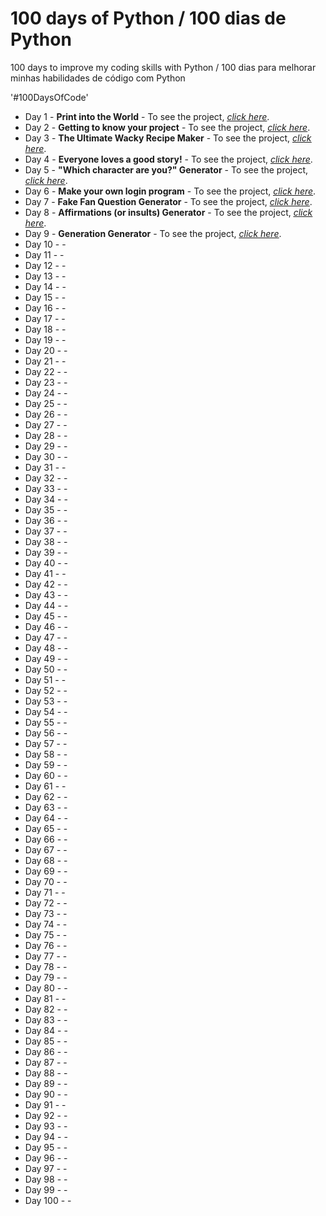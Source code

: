 # 100 days of Python / 100 dias de Python
100 days to improve my coding skills with Python / 100 dias para melhorar minhas habilidades de código com Python

'#100DaysOfCode'
<ul>
 	<li>Day 1 - <strong>Print into the World</strong> - To see the project, <span style="text-decoration: underline;"><a href="https://github.com/rodrigorissettoterra/100_days_of_Python/blob/main/Day1_of_100days.ipynb" target="_blank" rel="nofollow noopener noreferrer"><em>click here</em></a></span>.</li>
 	<li>Day 2 - <strong>Getting to know your project</strong> - To see the project, <a href="https://github.com/rodrigorissettoterra/100_days_of_Python/blob/main/Day2_of_100days.ipynb" target="_blank" rel="nofollow noopener noreferrer"><span style="text-decoration: underline;"><em>click here</em></span></a>.</li>
 	<li>Day 3 - <strong>The Ultimate Wacky Recipe Maker</strong> - To see the project, <a href="https://github.com/rodrigorissettoterra/100_days_of_Python/blob/main/Day3_of_100days.ipynb" target="_blank" rel="nofollow noopener noreferrer"><span style="text-decoration: underline;"><em>click here</em></span></a>.</li>
 	<li>Day 4 - <strong>Everyone loves a good story!</strong> - To see the project, <a href="https://github.com/rodrigorissettoterra/100_days_of_Python/blob/main/Day4_of_100days.ipynb" rel="nofollow noopener noreferrer"><span style="text-decoration: underline;"><em>click here</em></span></a>.</li>
 	<li>Day 5 - <strong>"Which character are you?" Generator</strong> - To see the project, <a href="https://github.com/rodrigorissettoterra/100_days_of_Python/blob/main/Day5_of_100days.ipynb" rel="nofollow noopener noreferrer"><span style="text-decoration: underline;"><em>click here</em></span></a>.</li>
 	<li>Day 6 - <strong>Make your own login program</strong> - To see the project, <a href="https://github.com/rodrigorissettoterra/100_days_of_Python/blob/main/Day6_of_100days.ipynb" rel="nofollow noopener noreferrer"><span style="text-decoration: underline;"><em>click here</em></span></a>.</li>
 	<li>Day 7 - <strong>Fake Fan Question Generator</strong> - To see the project, <a href="https://github.com/rodrigorissettoterra/100_days_of_Python/blob/main/Day7_of_100days.ipynb" rel="nofollow noopener noreferrer"><span style="text-decoration: underline;"><em>click here</em></span></a>.</li>
 	<li>Day 8 - <strong>Affirmations (or insults) Generator</strong> - To see the project, <a href="https://github.com/rodrigorissettoterra/100_days_of_Python/blob/main/Day8_of_100days.ipynb" rel="nofollow noopener noreferrer"><span style="text-decoration: underline;"><em>click here</em></span></a>.</li>
 	<li>Day 9 - <strong>Generation Generator</strong> - To see the project, <a href="https://github.com/rodrigorissettoterra/100_days_of_Python/blob/main/Day9_of_100days.ipynb" rel="nofollow noopener noreferrer"><span style="text-decoration: underline;"><em>click here</em></span></a>.</li>
 	<li>Day 10 - <strong></strong> - <a href="" rel="nofollow noopener noreferrer"><span style="text-decoration: underline;"><em></em></span></a></li>
 	<li>Day 11 - <strong></strong> - <a href="" rel="nofollow noopener noreferrer"><span style="text-decoration: underline;"><em></em></span></a></li>
 	<li>Day 12 - <strong></strong> - <a href="" rel="nofollow noopener noreferrer"><span style="text-decoration: underline;"><em></em></span></a></li>
 	<li>Day 13 - <strong></strong> - <a href="" rel="nofollow noopener noreferrer"><span style="text-decoration: underline;"><em></em></span></a></li>
 	<li>Day 14 - <strong></strong> - <a href="" rel="nofollow noopener noreferrer"><span style="text-decoration: underline;"><em></em></span></a></li>
 	<li>Day 15 - <strong></strong> - <a href="" rel="nofollow noopener noreferrer"><span style="text-decoration: underline;"><em></em></span></a></li>
 	<li>Day 16 - <strong></strong> - <a href="" rel="nofollow noopener noreferrer"><span style="text-decoration: underline;"><em></em></span></a></li>
 	<li>Day 17 - <strong></strong> - <a href="" rel="nofollow noopener noreferrer"><span style="text-decoration: underline;"><em></em></span></a></li>
 	<li>Day 18 - <strong></strong> - <a href="" rel="nofollow noopener noreferrer"><span style="text-decoration: underline;"><em></em></span></a></li>
 	<li>Day 19 - <strong></strong> - <a href="" rel="nofollow noopener noreferrer"><span style="text-decoration: underline;"><em></em></span></a></li>
 	<li>Day 20 - <strong></strong> - <a href="" rel="nofollow noopener noreferrer"><span style="text-decoration: underline;"><em></em></span></a></li>
 	<li>Day 21 - <strong></strong> - <a href="" rel="nofollow noopener noreferrer"><span style="text-decoration: underline;"><em></em></span></a></li>
 	<li>Day 22 - <strong></strong> - <a href="" rel="nofollow noopener noreferrer"><span style="text-decoration: underline;"><em></em></span></a></li>
 	<li>Day 23 - <strong></strong> - <a href="" rel="nofollow noopener noreferrer"><span style="text-decoration: underline;"><em></em></span></a></li>
 	<li>Day 24 - <strong></strong> - <a href="" rel="nofollow noopener noreferrer"><span style="text-decoration: underline;"><em></em></span></a></li>
 	<li>Day 25 - <strong></strong> - <a href="" rel="nofollow noopener noreferrer"><span style="text-decoration: underline;"><em></em></span></a></li>
 	<li>Day 26 - <strong></strong> - <a href="" rel="nofollow noopener noreferrer"><span style="text-decoration: underline;"><em></em></span></a></li>
 	<li>Day 27 - <strong></strong> - <a href="" rel="nofollow noopener noreferrer"><span style="text-decoration: underline;"><em></em></span></a></li>
 	<li>Day 28 - <strong></strong> - <a href="" rel="nofollow noopener noreferrer"><span style="text-decoration: underline;"><em></em></span></a></li>
 	<li>Day 29 - <strong></strong> - <a href="" rel="nofollow noopener noreferrer"><span style="text-decoration: underline;"><em></em></span></a></li>
 	<li>Day 30 - <strong></strong> - <a href="" rel="nofollow noopener noreferrer"><span style="text-decoration: underline;"><em></em></span></a></li>
 	<li>Day 31 - <strong></strong> - <a href="" rel="nofollow noopener noreferrer"><span style="text-decoration: underline;"><em></em></span></a></li>
 	<li>Day 32 - <strong></strong> - <a href="" rel="nofollow noopener noreferrer"><span style="text-decoration: underline;"><em></em></span></a></li>
 	<li>Day 33 - <strong></strong> - <a href="" rel="nofollow noopener noreferrer"><span style="text-decoration: underline;"><em></em></span></a></li>
 	<li>Day 34 - <strong></strong> - <a href="" rel="nofollow noopener noreferrer"><span style="text-decoration: underline;"><em></em></span></a></li>
 	<li>Day 35 - <strong></strong> - <a href="" rel="nofollow noopener noreferrer"><span style="text-decoration: underline;"><em></em></span></a></li>
 	<li>Day 36 - <strong></strong> - <a href="" rel="nofollow noopener noreferrer"><span style="text-decoration: underline;"><em></em></span></a></li>
 	<li>Day 37 - <strong></strong> - <a href="" rel="nofollow noopener noreferrer"><span style="text-decoration: underline;"><em></em></span></a></li>
 	<li>Day 38 - <strong></strong> - <a href="" rel="nofollow noopener noreferrer"><span style="text-decoration: underline;"><em></em></span></a></li>
 	<li>Day 39 - <strong></strong> - <a href="" rel="nofollow noopener noreferrer"><span style="text-decoration: underline;"><em></em></span></a></li>
 	<li>Day 40 - <strong></strong> - <a href="" rel="nofollow noopener noreferrer"><span style="text-decoration: underline;"><em></em></span></a></li>
 	<li>Day 41 - <strong></strong> - <a href="" rel="nofollow noopener noreferrer"><span style="text-decoration: underline;"><em></em></span></a></li>
 	<li>Day 42 - <strong></strong> - <a href="" rel="nofollow noopener noreferrer"><span style="text-decoration: underline;"><em></em></span></a></li>
 	<li>Day 43 - <strong></strong> - <a href="" rel="nofollow noopener noreferrer"><span style="text-decoration: underline;"><em></em></span></a></li>
 	<li>Day 44 - <strong></strong> - <a href="" rel="nofollow noopener noreferrer"><span style="text-decoration: underline;"><em></em></span></a></li>
 	<li>Day 45 - <strong></strong> - <a href="" rel="nofollow noopener noreferrer"><span style="text-decoration: underline;"><em></em></span></a></li>
 	<li>Day 46 - <strong></strong> - <a href="" rel="nofollow noopener noreferrer"><span style="text-decoration: underline;"><em></em></span></a></li>
 	<li>Day 47 - <strong></strong> - <a href="" rel="nofollow noopener noreferrer"><span style="text-decoration: underline;"><em></em></span></a></li>
 	<li>Day 48 - <strong></strong> - <a href="" rel="nofollow noopener noreferrer"><span style="text-decoration: underline;"><em></em></span></a></li>
 	<li>Day 49 - <strong></strong> - <a href="" rel="nofollow noopener noreferrer"><span style="text-decoration: underline;"><em></em></span></a></li>
 	<li>Day 50 - <strong></strong> - <a href="" rel="nofollow noopener noreferrer"><span style="text-decoration: underline;"><em></em></span></a></li>
 	<li>Day 51 - <strong></strong> - <a href="" rel="nofollow noopener noreferrer"><span style="text-decoration: underline;"><em></em></span></a></li>
 	<li>Day 52 - <strong></strong> - <a href="" rel="nofollow noopener noreferrer"><span style="text-decoration: underline;"><em></em></span></a></li>
 	<li>Day 53 - <strong></strong> - <a href="" rel="nofollow noopener noreferrer"><span style="text-decoration: underline;"><em></em></span></a></li>
 	<li>Day 54 - <strong></strong> - <a href="" rel="nofollow noopener noreferrer"><span style="text-decoration: underline;"><em></em></span></a></li>
 	<li>Day 55 - <strong></strong> - <a href="" rel="nofollow noopener noreferrer"><span style="text-decoration: underline;"><em></em></span></a></li>
 	<li>Day 56 - <strong></strong> - <a href="" rel="nofollow noopener noreferrer"><span style="text-decoration: underline;"><em></em></span></a></li>
 	<li>Day 57 - <strong></strong> - <a href="" rel="nofollow noopener noreferrer"><span style="text-decoration: underline;"><em></em></span></a></li>
 	<li>Day 58 - <strong></strong> - <a href="" rel="nofollow noopener noreferrer"><span style="text-decoration: underline;"><em></em></span></a></li>
 	<li>Day 59 - <strong></strong> - <a href="" rel="nofollow noopener noreferrer"><span style="text-decoration: underline;"><em></em></span></a></li>
 	<li>Day 60 - <strong></strong> - <a href="" rel="nofollow noopener noreferrer"><span style="text-decoration: underline;"><em></em></span></a></li>
 	<li>Day 61 - <strong></strong> - <a href="" rel="nofollow noopener noreferrer"><span style="text-decoration: underline;"><em></em></span></a></li>
 	<li>Day 62 - <strong></strong> - <a href="" rel="nofollow noopener noreferrer"><span style="text-decoration: underline;"><em></em></span></a></li>
 	<li>Day 63 - <strong></strong> - <a href="" rel="nofollow noopener noreferrer"><span style="text-decoration: underline;"><em></em></span></a></li>
 	<li>Day 64 - <strong></strong> - <a href="" rel="nofollow noopener noreferrer"><span style="text-decoration: underline;"><em></em></span></a></li>
 	<li>Day 65 - <strong></strong> - <a href="" rel="nofollow noopener noreferrer"><span style="text-decoration: underline;"><em></em></span></a></li>
 	<li>Day 66 - <strong></strong> - <a href="" rel="nofollow noopener noreferrer"><span style="text-decoration: underline;"><em></em></span></a></li>
 	<li>Day 67 - <strong></strong> - <a href="" rel="nofollow noopener noreferrer"><span style="text-decoration: underline;"><em></em></span></a></li>
 	<li>Day 68 - <strong></strong> - <a href="" rel="nofollow noopener noreferrer"><span style="text-decoration: underline;"><em></em></span></a></li>
 	<li>Day 69 - <strong></strong> - <a href="" rel="nofollow noopener noreferrer"><span style="text-decoration: underline;"><em></em></span></a></li>
 	<li>Day 70 - <strong></strong> - <a href="" rel="nofollow noopener noreferrer"><span style="text-decoration: underline;"><em></em></span></a></li>
 	<li>Day 71 - <strong></strong> - <a href="" rel="nofollow noopener noreferrer"><span style="text-decoration: underline;"><em></em></span></a></li>
 	<li>Day 72 - <strong></strong> - <a href="" rel="nofollow noopener noreferrer"><span style="text-decoration: underline;"><em></em></span></a></li>
 	<li>Day 73 - <strong></strong> - <a href="" rel="nofollow noopener noreferrer"><span style="text-decoration: underline;"><em></em></span></a></li>
 	<li>Day 74 - <strong></strong> - <a href="" rel="nofollow noopener noreferrer"><span style="text-decoration: underline;"><em></em></span></a></li>
 	<li>Day 75 - <strong></strong> - <a href="" rel="nofollow noopener noreferrer"><span style="text-decoration: underline;"><em></em></span></a></li>
 	<li>Day 76 - <strong></strong> - <a href="" rel="nofollow noopener noreferrer"><span style="text-decoration: underline;"><em></em></span></a></li>
 	<li>Day 77 - <strong></strong> - <a href="" rel="nofollow noopener noreferrer"><span style="text-decoration: underline;"><em></em></span></a></li>
 	<li>Day 78 - <strong></strong> - <a href="" rel="nofollow noopener noreferrer"><span style="text-decoration: underline;"><em></em></span></a></li>
 	<li>Day 79 - <strong></strong> - <a href="" rel="nofollow noopener noreferrer"><span style="text-decoration: underline;"><em></em></span></a></li>
 	<li>Day 80 - <strong></strong> - <a href="" rel="nofollow noopener noreferrer"><span style="text-decoration: underline;"><em></em></span></a></li>
 	<li>Day 81 - <strong></strong> - <a href="" rel="nofollow noopener noreferrer"><span style="text-decoration: underline;"><em></em></span></a></li>
 	<li>Day 82 - <strong></strong> - <a href="" rel="nofollow noopener noreferrer"><span style="text-decoration: underline;"><em></em></span></a></li>
 	<li>Day 83 - <strong></strong> - <a href="" rel="nofollow noopener noreferrer"><span style="text-decoration: underline;"><em></em></span></a></li>
 	<li>Day 84 - <strong></strong> - <a href="" rel="nofollow noopener noreferrer"><span style="text-decoration: underline;"><em></em></span></a></li>
 	<li>Day 85 - <strong></strong> - <a href="" rel="nofollow noopener noreferrer"><span style="text-decoration: underline;"><em></em></span></a></li>
 	<li>Day 86 - <strong></strong> - <a href="" rel="nofollow noopener noreferrer"><span style="text-decoration: underline;"><em></em></span></a></li>
 	<li>Day 87 - <strong></strong> - <a href="" rel="nofollow noopener noreferrer"><span style="text-decoration: underline;"><em></em></span></a></li>
 	<li>Day 88 - <strong></strong> - <a href="" rel="nofollow noopener noreferrer"><span style="text-decoration: underline;"><em></em></span></a></li>
 	<li>Day 89 - <strong></strong> - <a href="" rel="nofollow noopener noreferrer"><span style="text-decoration: underline;"><em></em></span></a></li>
 	<li>Day 90 - <strong></strong> - <a href="" rel="nofollow noopener noreferrer"><span style="text-decoration: underline;"><em></em></span></a></li>
 	<li>Day 91 - <strong></strong> - <a href="" rel="nofollow noopener noreferrer"><span style="text-decoration: underline;"><em></em></span></a></li>
 	<li>Day 92 - <strong></strong> - <a href="" rel="nofollow noopener noreferrer"><span style="text-decoration: underline;"><em></em></span></a></li>
 	<li>Day 93 - <strong></strong> - <a href="" rel="nofollow noopener noreferrer"><span style="text-decoration: underline;"><em></em></span></a></li>
 	<li>Day 94 - <strong></strong> - <a href="" rel="nofollow noopener noreferrer"><span style="text-decoration: underline;"><em></em></span></a></li>
 	<li>Day 95 - <strong></strong> - <a href="" rel="nofollow noopener noreferrer"><span style="text-decoration: underline;"><em></em></span></a></li>
 	<li>Day 96 - <strong></strong> - <a href="" rel="nofollow noopener noreferrer"><span style="text-decoration: underline;"><em></em></span></a></li>
 	<li>Day 97 - <strong></strong> - <a href="" rel="nofollow noopener noreferrer"><span style="text-decoration: underline;"><em></em></span></a></li>
 	<li>Day 98 - <strong></strong> - <a href="" rel="nofollow noopener noreferrer"><span style="text-decoration: underline;"><em></em></span></a></li>
 	<li>Day 99 - <strong></strong> - <a href="" rel="nofollow noopener noreferrer"><span style="text-decoration: underline;"><em></em></span></a></li>
 	<li>Day 100 - <strong></strong> - <a href="" rel="nofollow noopener noreferrer"><span style="text-decoration: underline;"><em></em></span></a></li>
</ul>
